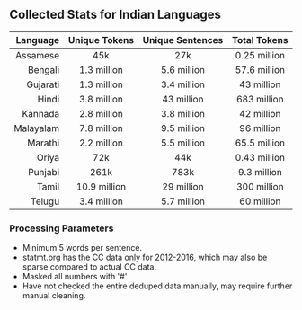 ## Collected Stats for Indian Languages

| Language | Unique Tokens | Unique Sentences | Total Tokens |
| --------:|:-------------:|:----------------:|:------------:|
| Assamese | 45k           | 27k              | 0.25 million |
| Bengali  | 1.3 million   | 5.6 million      | 57.6 million |
| Gujarati | 1.3 million   | 3.4 million      | 43 million   |
| Hindi    | 3.8 million   | 43  million      | 683 million  |
| Kannada  | 2.8 million   | 3.8 million      | 42 million   |
| Malayalam| 7.8 million   | 9.5 million      | 96 million   |
| Marathi  | 2.2 million   | 5.5 million      | 65.5 million |
| Oriya    | 72k           | 44k              | 0.43 million |
| Punjabi  | 261k          | 783k             | 9.3 million  |
| Tamil    | 10.9 million  | 29 million       | 300 million  |
| Telugu   | 3.4 million   | 5.7 million      | 60 million   |

### Processing Parameters

- Minimum 5 words per sentence.
- statmt.org has the CC data only for 2012-2016, which may also be sparse compared to actual CC data.
- Masked all numbers with '#'
- Have not checked the entire deduped data manually, may require further manual cleaning.